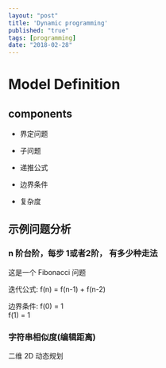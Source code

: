 ```yaml
---
layout: "post"
title: 'Dynamic programming'
published: "true"
tags: [programming]
date: "2018-02-28"
---
```


# Model Definition

## components

- 界定问题

- 子问题

- 递推公式

- 边界条件

- 复杂度

## 示例问题分析

### n 阶台阶，每步 1或者2阶， 有多少种走法

这是一个 Fibonacci 问题

迭代公式: f(n) = f(n-1) + f(n-2)

边界条件:
f(0) = 1  
f(1) = 1

### 字符串相似度(编辑距离)

二维 2D 动态规划